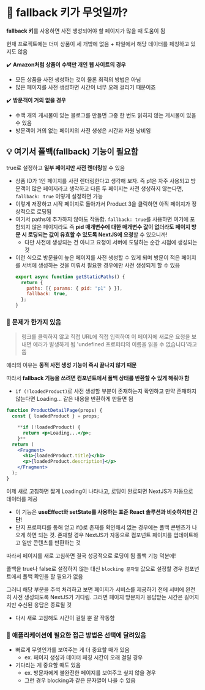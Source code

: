 # 📌 fallback 키가 무엇일까?

**fallback 키**를 사용하면 사전 생성되어야 할 페이지가 많을 때 도움이 됨

현재 프로젝트에는 더미 상품이 세 개밖에 없음 + 파일에서 해당 데이터를 페칭하고 있지도 않음

✔️ **Amazon처럼 상품이 수백만 개인 웹 사이트의 경우**

- 모든 상품을 사전 생성하는 것이 물론 최적의 방법은 아님
- 많은 페이지를 사전 생성하면 시간이 너무 오래 걸리기 때문이죠

✔️ **방문객이 거의 없을 경우**

- 수백 개의 게시물이 있는 블로그를 만들면 그중 한 번도 읽히지 않는 게시물이 있을 수 있음
- 방문객이 거의 없는 페이지의 사전 생성은 시간과 자원 낭비임

## 💡 여기서 폴백(fallback) 기능이 필요함

true로 설정하고 **일부 페이지만 사전 렌더링**할 수 있음

- 상품 ID가 1인 페이지를 사전 렌더링한다고 생각해 보자. 즉 p1은 자주 사용되고 방문객이 많은 페이지라고 생각하고 다른 두 페이지는 사전 생성하지 않는다면, `fallback: true` 이렇게 설정하면 가능
- 이렇게 저장하고 시작 페이지로 돌아가서 Product 3을 클릭하면 아직 페이지가 정상적으로 로딩됨
- 여기서 paths에 추가하지 않아도 작동함. `fallback: true`를 사용하면 여기에 포함되지 않은 페이지라도 즉 **pid 매개변수에 대한 매개변수 값이 없더라도 페이지 방문 시 로딩되는 값이 유효할 수 있도록 NextJS에 요청**할 수 있으니까!
  - 다만 사전에 생성되는 건 아니고 요청이 서버에 도달하는 순간 시점에 생성되는 것
- 이런 식으로 방문율이 높은 페이지를 사전 생성할 수 있게 되며 방문이 적은 페이지를 서버에 생성하는 것을 미뤄서 필요한 경우에만 사전 생성되게 할 수 있음
  ```jsx
  export async function getStaticPaths() {
    return {
      paths: [{ params: { pid: "p1" } }],
      fallback: true,
    };
  }
  ```

### 🚫 문제가 한가지 있음

> 링크를 클릭하지 않고 직접 URL에 직접 입력하여 이 페이지에 새로운 요청을 보내면 에러가 발생하게 됨 'undefined 프로퍼티의 이름을 읽을 수 없습니다'라고 뜸

에러의 이유는 **동적 사전 생성 기능이 즉시 끝나지 않기 때문**

따라서 **fallback 기능을 쓰려면 컴포넌트에서 폴백 상태를 반환할 수 있게 해줘야 함**

- `if (!loadedProduct)`로 사전 생성할 부분이 존재하는지 확인하고 만약 존재하지 않는다면 Loading... 같은 내용을 반환하게 만들면 됨

```jsx
function ProductDetailPage(props) {
  const { loadedProduct } = props;

    **if (!loadedProduct) {
      return <p>Loading...</p>;
    }**
  return (
    <Fragment>
      <h1>{loadedProduct.title}</h1>
      <p>{loadedProduct.description}</p>
    </Fragment>
  );
}
```

이제 새로 고침하면 짧게 Loading이 나타나고, 로딩이 완료되면 NextJS가 자동으로 데이터를 제공

- 이 기능은 **useEffect와 setState를 사용하는 표준 React 솔루션과 비슷하지만 간단**!
- 단지 프로퍼티를 통해 얻고 if()로 존재를 확인해서 없는 경우에는 폴백 콘텐츠가 나오게 하면 되는 것. 존재할 경우 NextJS가 자동으로 컴포넌트 페이지를 업데이트하고 일반 콘텐츠를 반환하는 것

따라서 페이지를 새로 고침하면 결국 성공적으로 로딩이 됨 폴백 기능 덕분에!

폴백을 true나 false로 설정하지 않는 대신 `blocking 문자열` 값으로 설정할 경우 컴포넌트에서 폴백 확인을 할 필요가 없음

그러니 해당 부분을 주석 처리하고 보면 페이지가 서비스를 제공하기 전에 서버에 완전히 사전 생성되도록 NextJS가 기다림. 그러면 페이지 방문자가 응답받는 시간은 길어지지만 수신된 응답은 종료될 것

- 다시 새로 고침해도 시간이 걸릴 뿐 잘 작동함

### 📎 애플리케이션에 필요한 접근 방법은 선택에 달려있음

- 빠르게 무엇인가를 보여주는 게 더 중요할 때가 있음
  - ex. 페이지 생성과 데이터 페칭 시간이 오래 걸릴 경우
- 기다리는 게 중요할 때도 있음
  - ex. 방문자에게 불완전한 페이지를 보여주고 싶지 않을 경우
  - 그런 경우 blocking과 같은 문자열이 나을 수 있음
